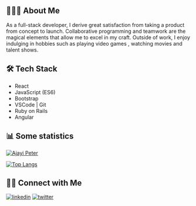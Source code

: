 
## 👨🏻‍💻 About Me

As a full-stack developer, I derive great satisfaction from taking a product from concept to launch. Collaborative programming and teamwork are the magical elements that allow me to excel in my craft. Outside of work, I enjoy indulging in hobbies such as playing video games , watching movies and talent shows.

## 🛠 Tech Stack
- React
- JavaScript (ES6)
-  Bootstrap 
- VSCode | Git
- Ruby on Rails 
- Angular

## 📊 Some statistics

[![Ajayi Peter](https://github-readme-stats.vercel.app/api?username=peterdgreat&show_icons=true&count_private=true&include_all_commits=true)](https://github.com/anuraghazra/github-readme-stats)


[![Top Langs](https://github-readme-stats.vercel.app/api/top-langs/?username=peterdgreat)](https://githttps://linkedin.com/in/ajayipeter-4391ab1b5hub.com/anuraghazra/github-readme-stats)



## 🤝🏻 Connect with Me

[![linkedin](https://img.shields.io/badge/LinkedIn-0077B5?style=for-the-badge&logo=linkedin&logoColor=white)](https://linkedin.com/in/ajayi-peter-4391ab1b5) [![twitter](https://img.shields.io/badge/Twitter-1DA1F2?style=for-the-badge&logo=twitter&logoColor=white)](https://twitter.com/dev_Peter_O)

